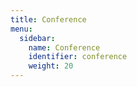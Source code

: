 ```yaml
---
title: Conference
menu:
  sidebar:
    name: Conference
    identifier: conference
    weight: 20
---
```

